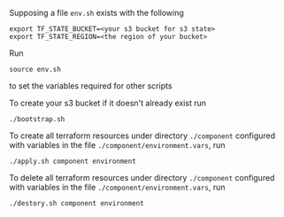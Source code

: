 Supposing a file `env.sh` exists with the following

```
export TF_STATE_BUCKET=<your s3 bucket for s3 state>
export TF_STATE_REGION=<the region of your bucket> 
```


Run

`source env.sh`

to set the variables required for other scripts



To create your s3 bucket if it doesn't already exist run

`./bootstrap.sh`


To create all terraform resources under directory `./component` configured with variables in the file `./component/environment.vars`, run

`./apply.sh component environment`


To delete all terraform resources under directory `./component` configured with variables in the file `./component/environment.vars`, run

`./destory.sh component environment`

